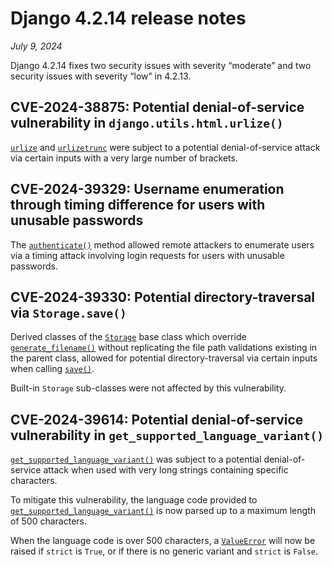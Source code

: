 # Django 4.2.14 release notes

*July 9, 2024*

Django 4.2.14 fixes two security issues with severity “moderate” and two
security issues with severity “low” in 4.2.13.

## CVE-2024-38875: Potential denial-of-service vulnerability in `django.utils.html.urlize()`

[`urlize`](../ref/templates/builtins.md#std-templatefilter-urlize) and [`urlizetrunc`](../ref/templates/builtins.md#std-templatefilter-urlizetrunc) were subject to a potential
denial-of-service attack via certain inputs with a very large number of
brackets.

## CVE-2024-39329: Username enumeration through timing difference for users with unusable passwords

The [`authenticate()`](../ref/contrib/auth.md#django.contrib.auth.backends.ModelBackend.authenticate) method
allowed remote attackers to enumerate users via a timing attack involving login
requests for users with unusable passwords.

## CVE-2024-39330: Potential directory-traversal via `Storage.save()`

Derived classes of the [`Storage`](../ref/files/storage.md#django.core.files.storage.Storage) base class
which override [`generate_filename()`](../ref/files/storage.md#django.core.files.storage.Storage.generate_filename) without replicating
the file path validations existing in the parent class, allowed for potential
directory-traversal via certain inputs when calling [`save()`](../ref/files/storage.md#django.core.files.storage.Storage.save).

Built-in `Storage` sub-classes were not affected by this vulnerability.

## CVE-2024-39614: Potential denial-of-service vulnerability in `get_supported_language_variant()`

[`get_supported_language_variant()`](../ref/utils.md#django.utils.translation.get_supported_language_variant) was subject to
a potential denial-of-service attack when used with very long strings
containing specific characters.

To mitigate this vulnerability, the language code provided to
[`get_supported_language_variant()`](../ref/utils.md#django.utils.translation.get_supported_language_variant) is now parsed
up to a maximum length of 500 characters.

When the language code is over 500 characters, a [`ValueError`](https://docs.python.org/3/library/exceptions.html#ValueError) will now be
raised if `strict` is `True`, or if there is no generic variant and
`strict` is `False`.
